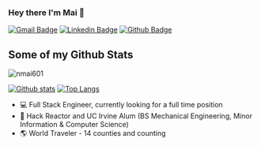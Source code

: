 ### Hey there I'm Mai 👋

<!--
**nmai601/nmai601** is a ✨ _special_ ✨ repository because its `README.md` (this file) appears on your GitHub profile.

Here are some ideas to get you started:

- 🔭 I’m currently working on ...
- 🌱 I’m currently learning ...
- 👯 I’m looking to collaborate on ...
- 🤔 I’m looking for help with ...
- 💬 Ask me about ...
- 📫 How to reach me: ...
- 😄 Pronouns: ...
- ⚡ Fun fact: ...
-->

[![Gmail Badge](https://img.shields.io/badge/-GMAIL-c14438?style=flat&logo=Gmail&logoColor=white&link=mailto:nmai601@gmail.com)](mailto:nmai601@gmail.com) 
[![Linkedin Badge](https://img.shields.io/badge/-LINKEDIN-0072b1?style=flat&logo=Linkedin&logoColor=white&link=https://www.linkedin.com/in/nmai601/)](https://www.linkedin.com/in/nmai601/) [![Github Badge](https://img.shields.io/badge/-GITHUB-grey?style=flat&logo=github&logoColor=white&link=https://github.com/nmai601/)](https://www.github.com/nmai601/) 
## Some of my Github Stats
<p align=left> <img src=https://komarev.com/ghpvc/?username=nmai601 alt=nmai601 /> </p>

[![Github stats](https://github-readme-stats.vercel.app/api?username=nmai601&show_icons=true&include_all_commits=true)](https://github.com/nmai601/github-readme-stats)
[![Top Langs](https://github-readme-stats.vercel.app/api/top-langs/?username=nmai601&layout=compact)](https://github.com/nmai601/github-readme-stats)

* 💻 Full Stack Engineer, currently looking for a full time position
* 📜 Hack Reactor and UC Irvine Alum (BS Mechanical Engineering, Minor Information & Computer Science)
* 🌎 World Traveler - 14 counties and counting
